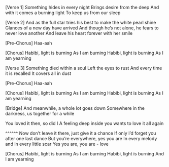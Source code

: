 [Verse 1]
Something hides in every night
Brings desire from the deep
And with it comes a burning light
To keep us from our sleep

[Verse 2]
And as the full star tries his best to make the white pearl shine
Glances of a new day have arrived
And though he’s not alone, he fears to never love another
And leave his heart forever with her smile

[Pre-Chorus]
Haa-aah

[Chorus]
Habibi, light is burning
As I am burning
Habibi, light is burning
As I am yearning

[Verse 3]
Something died within a soul
Left the eyes to rust
And every time it is recalled
It covers all in dust

[Pre-Chorus]
Haa-aah

[Chorus]
Habibi, light is burning
As I am burning
Habibi, light is burning
As I am yearning

[Bridge]
And meanwhile, a whole lot goes down
Somewhere in the darkness, us together for a while

You loved it then, so did I
A feeling deep inside you wants to love it all again

^^^^^^
Now don’t leave it there, just give it a chance
If only I’d forget you after one last dance
But you’re everywhere, yes you are
In every melody and in every little scar
Yes you are, you are - love

[Chorus]
Habibi, light is burning
As I am burning
Habibi, light is burning
And I am yearning
